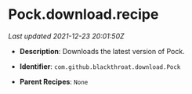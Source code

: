 # Pock.download.recipe

_Last updated 2021-12-23 20:01:50Z_

- **Description**: Downloads the latest version of Pock.

- **Identifier**: `com.github.blackthroat.download.Pock`

- **Parent Recipes**: `None`
